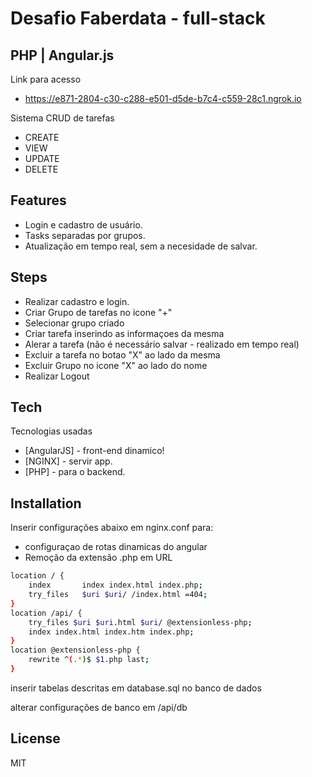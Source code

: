 # Desafio Faberdata - full-stack
## PHP  |  Angular.js 


Link para acesso 

- https://e871-2804-c30-c288-e501-d5de-b7c4-c559-28c1.ngrok.io

Sistema CRUD de tarefas

- CREATE
- VIEW
- UPDATE
- DELETE

## Features

- Login e cadastro de usuário.
- Tasks separadas por grupos.
- Atualização em tempo real, sem a necesidade de salvar.

## Steps

- Realizar cadastro e login.
- Criar Grupo de tarefas no icone "+"
- Selecionar grupo criado
- Criar tarefa inserindo as informaçoes da mesma
- Alerar a tarefa (não é necessário salvar - realizado em tempo real)
- Excluir a tarefa no botao "X" ao lado da mesma
- Excluir Grupo no icone "X" ao lado do nome
- Realizar Logout

## Tech

Tecnologias usadas

- [AngularJS] - front-end dinamico!
- [NGINX] - servir app.
- [PHP] - para o backend.

## Installation

Inserir configurações abaixo em nginx.conf para:

- configuraçao de rotas dinamicas do angular
- Remoção da extensão .php em URL
 
```sh
location / {
	index       index index.html index.php;
	try_files   $uri $uri/ /index.html =404;
}
location /api/ {
	try_files $uri $uri.html $uri/ @extensionless-php;
	index index.html index.htm index.php;
}
location @extensionless-php {
	rewrite ^(.*)$ $1.php last;
}
```
inserir tabelas descritas em database.sql no banco de dados

alterar configurações de banco em /api/db

## License

MIT

